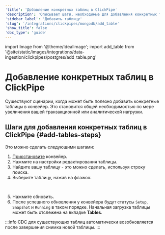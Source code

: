 ```yaml
---
'title': 'Добавление конкретных таблиц в ClickPipe'
'description': 'Описывает шаги, необходимые для добавления конкретных таблиц в ClickPipe.'
'sidebar_label': 'Добавить таблицу'
'slug': '/integrations/clickpipes/mongodb/add_table'
'show_title': false
'doc_type': 'guide'
---
```


import Image from '@theme/IdealImage';
import add_table from '@site/static/images/integrations/data-ingestion/clickpipes/postgres/add_table.png'


# Добавление конкретных таблиц в ClickPipe

Существуют сценарии, когда может быть полезно добавить конкретные таблицы в конвейер. Это становится общей необходимостью по мере увеличения вашей транзакционной или аналитической нагрузки.

## Шаги для добавления конкретных таблиц в ClickPipe {#add-tables-steps}

Это можно сделать следующими шагами:
1. [Приостановите](./pause_and_resume.md) конвейер.
2. Нажмите на настройки редактирования таблицы.
3. Найдите вашу таблицу - это можно сделать, используя строку поиска.
4. Выберите таблицу, нажав на флажок.
<br/>
<Image img={add_table} border size="md"/>

5. Нажмите обновить.
6. После успешного обновления у конвейера будут статусы `Setup`, `Snapshot` и `Running` в таком порядке. Начальная загрузка таблицы может быть отслежена на вкладке **Tables**.

:::info
CDC для существующих таблиц автоматически возобновляется после завершения снимка новой таблицы.
:::
